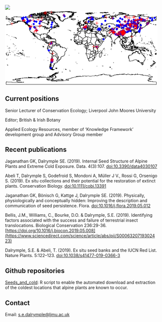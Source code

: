 ![](https://github.com/SarahEDalrymple/seeds_and_cold/seeds_and_cold_map_crop.png)
![](https://github.com/SarahEDalrymple/seeds_and_cold/blob/master/seeds_and_cold_map_crop.png)
## Current positions

Senior Lecturer of Conservation Ecology; Liverpool John Moores University

Editor; British & Irish Botany

Applied Ecology Resources, member of ‘Knowledge Framework’ development group and Advisory Group member


## Recent publications

Jaganathan GK, Dalrymple SE. (2019). Internal Seed Structure of Alpine Plants and Extreme Cold Exposure. Data. 4(3):107. [doi:10.3390/data4030107](https://www.mdpi.com/2306-5729/4/3/107)

Abeli T, Dalrymple S, Godefroid S, Mondoni A, Müller J V., Rossi G, Orsenigo S. (2019). Ex situ collections and their potential for the restoration of extinct plants. Conservation Biology. [doi:10.1111/cobi.13391](https://onlinelibrary.wiley.com/doi/abs/10.1111/cobi.13391)

Jaganathan GK, Bönisch G, Kattge J, Dalrymple SE. (2019). Physically, physiologically and conceptually hidden: Improving the description and communication of seed persistence. Flora. [doi:10.1016/j.flora.2019.05.012](https://doi.org/10.1016/j.flora.2019.05.012)

Bellis, J.M., Williams, C., Bourke, D.O. & Dalrymple, S.E. (2019). Identifying factors associated with the success and failure of terrestrial insect translocations.  Biological Conservation 236:29-36. [https://doi.org/10.1016/j.biocon.2019.05.008](https://www.sciencedirect.com/science/article/abs/pii/S0006320719302423)

Dalrymple, S.E. & Abeli, T. (2019). Ex situ seed banks and the IUCN Red List. Nature Plants. 5:122–123. [doi:10.1038/s41477-019-0366-3](https://www.nature.com/articles/s41477-019-0366-3)


## Github repositories

[Seeds_and_cold](https://sarahedalrymple.github.io/seeds_and_cold/): R script to enable the automated download and extraction of the coldest locations that alpine plants are known to occur.

## Contact

Email: [s.e.dalrymple@ljmu.ac.uk](s.e.dalrymple@ljmu.ac.uk)
